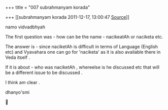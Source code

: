 +++
title = "007 subrahmanyam korada"

+++
[[subrahmanyam korada	2011-12-17, 13:00:47 [Source](https://groups.google.com/g/bvparishat/c/qVgrgpq2n6Y)]]



namo vidvadbhyah



The first question was - how can be the name - nacikeatAh or naciketa etc.



The answer is - since naciketAh is difficult in terms of Language (English etc) and Vyavahara one can go for 'naciketa' as it is also available there in Veda itself .



If it is about - who was naciketAh , whereelse is he discussed etc that will be a different issue to be discussed .



I think am clear .



dhanyo'smi  
  



